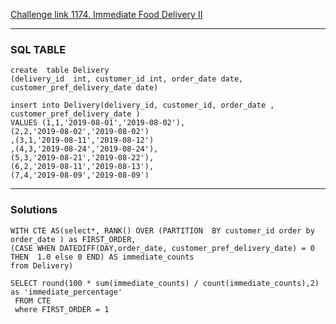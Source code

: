 
[Challenge link 1174. Immediate Food Delivery II ](https://leetcode.com/problems/immediate-food-delivery-ii/description/?envType=study-plan-v2&envId=top-sql-50)

---
### SQL TABLE

```
create  table Delivery
(delivery_id  int, customer_id int, order_date date, customer_pref_delivery_date date)

insert into Delivery(delivery_id, customer_id, order_date , customer_pref_delivery_date )
VALUES (1,1,'2019-08-01','2019-08-02'),
(2,2,'2019-08-02','2019-08-02')
,(3,1,'2019-08-11','2019-08-12')
,(4,3,'2019-08-24','2019-08-24'),
(5,3,'2019-08-21','2019-08-22'),
(6,2,'2019-08-11','2019-08-13'),
(7,4,'2019-08-09','2019-08-09')
```

---
### Solutions
```
WITH CTE AS(select*, RANK() OVER (PARTITION  BY customer_id order by order_date ) as FIRST_ORDER,
(CASE WHEN DATEDIFF(DAY,order_date, customer_pref_delivery_date) = 0 THEN  1.0 else 0 END) AS immediate_counts
from Delivery) 

SELECT round(100 * sum(immediate_counts) / count(immediate_counts),2) as 'immediate_percentage'
 FROM CTE
 where FIRST_ORDER = 1

```


